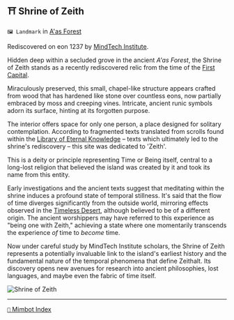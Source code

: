 ## ⛩️ Shrine of Zeith

`🖼️ Landmark` in [A'as Forest](<https://zeithalt.github.io/r/aas_forest>)

Rediscovered on eon 1237 by [MindTech Institute](<https://zeithalt.github.io/r/mindtech_institute.html>).

Hidden deep within a secluded grove in the ancient _A'as Forest_, the Shrine of Zeith stands as a recently rediscovered relic from the time of the [First Capital](<https://zeithalt.github.io/r/first_capital_ruins.html>). 

Miraculously preserved, this small, chapel-like structure appears crafted from wood that has hardened like stone over countless eons, now partially embraced by moss and creeping vines. Intricate, ancient runic symbols adorn its surface, hinting at its forgotten purpose.

The interior offers space for only one person, a place designed for solitary contemplation. According to fragmented texts translated from scrolls found within the [Library of Eternal Knowledge](<https://zeithalt.github.io/r/library_of_eternal_knowledge.html>) – texts which ultimately led to the shrine's rediscovery – this site was dedicated to 'Zeith'. 

This is a deity or principle representing Time or Being itself, central to a long-lost religion that believed the island was created by it and took its name from this entity.

Early investigations and the ancient texts suggest that meditating within the shrine induces a profound state of temporal stillness. It's said that the flow of time diverges significantly from the outside world, mirroring effects observed in the [Timeless Desert](<https://zeithalt.github.io/r/timeless_desert.html>), although believed to be of a different origin. The ancient worshippers may have referred to this experience as "being one with Zeith," achieving a state where one momentarily transcends the experience *of* time to *become* time.

Now under careful study by MindTech Institute scholars, the Shrine of Zeith represents a potentially invaluable link to the island's earliest history and the fundamental nature of the temporal phenomena that define Zeithalt. Its discovery opens new avenues for research into ancient philosophies, lost languages, and maybe even the fabric of time itself.

![Shrine of Zeith](<https://zeithalt.github.io/r/i/shrine_of_zeith.jpg>)

-----
[`📑` Mimbot Index](<https://zeithalt.github.io/r/#5bf0>)
<!---
-->
